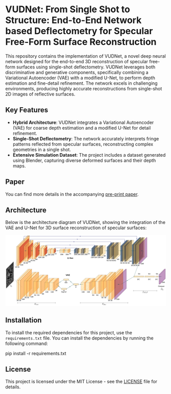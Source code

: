 # VUDNet: From Single Shot to Structure: End-to-End Network based Deflectometry for Specular Free-Form Surface Reconstruction

This repository contains the implementation of VUDNet, a novel deep neural network designed for the end-to-end 3D reconstruction of specular free-form surfaces using single-shot deflectometry. VUDNet leverages both discriminative and generative components, specifically combining a Variational Autoencoder (VAE) with a modified U-Net, to perform depth estimation and fine-detail refinement. The network excels in challenging environments, producing highly accurate reconstructions from single-shot 2D images of reflective surfaces.

## Key Features
- **Hybrid Architecture**: VUDNet integrates a Variational Autoencoder (VAE) for coarse depth estimation and a modified U-Net for detail refinement.
- **Single-Shot Deflectometry**: The network accurately interprets fringe patterns reflected from specular surfaces, reconstructing complex geometries in a single shot.
- **Extensive Simulation Dataset**: The project includes a dataset generated using Blender, capturing diverse deformed surfaces and their depth maps.

## Paper
You can find more details in the accompanying [pre-print paper](https://www.preprints.org/manuscript/202409.1851/v1).

## Architecture
Below is the architecture diagram of VUDNet, showing the integration of the VAE and U-Net for 3D surface reconstruction of specular surfaces:

![VUDNet Architecture](VUDNet_Arch.jpg)

## Installation
To install the required dependencies for this project, use the `requirements.txt` file. You can install the dependencies by running the following command:

  pip install -r requirements.txt

## License
This project is licensed under the MIT License - see the [LICENSE](LICENSE) file for details.



